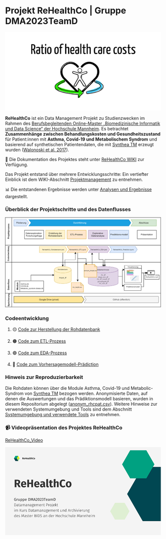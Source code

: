# **Projekt ReHealthCo**   |  Gruppe DMA2023TeamD

![](https://github.com/Fuenfgeld/DMA2023TeamD/blob/main/Diagramme/Logo2.png)

**ReHealthCo** ist ein Data Management Projekt zu Studienzwecken im Rahmen des [Berufsbegleitenden Online-Master „Biomedizinische Informatik und Data Science“ der Hochschule Mannheim](https://www.master-bids.hs-mannheim.de/). 
Es betrachtet **Zusammenhänge zwischen Behandlungskosten und Gesundheitszustand** für Patient:innen mit **Asthma, Covid-19 und Metabolischem Syndrom** und basierend auf synthetischen Patientendaten, die mit [Synthea TM](https://synthetichealth.github.io/synthea/) erzeugt wurden ([Walonoski et al. 2017](https://doi.org/10.1093/jamia/ocx079)).

📑 Die Dokumentation des Projektes steht unter [ReHealthCo WIKI](https://github.com/Fuenfgeld/DMA2023TeamD/wiki) zur Verfügung.

Das Projekt entstand über mehrere Entwicklungsschritte: 
Ein vertiefter Einblick ist dem WIKI-Abschnitt [Projektmanagement](https://github.com/Fuenfgeld/DMA2023TeamD/wiki/Projektmanagment) zu entnehmen.

📊 Die entstandenen Ergebnisse werden unter [Analysen und Ergebnisse](https://github.com/Fuenfgeld/DMA2023TeamD/wiki/Analysen-und-Ergebnisse) dargestellt.

### Überblick der Projektschritte und des Datenflusses
![](https://github.com/Fuenfgeld/DMA2023TeamD/blob/main/Diagramme/Datenfluss_V3_300.png)

### Codeentwicklung
1. 🟡 [Code zur Herstellung der Rohdatenbank](https://github.com/Fuenfgeld/DMA2023TeamD/blob/main/Code/ReHealthCo_Rohdatenbank.ipynb)

2. 🟠 [Code zum ETL-Prozess](https://github.com/Fuenfgeld/DMA2023TeamD/blob/main/Code/ReHealthCo_ETL.ipynb)

3. 🟣 [Code zum EDA-Prozess](https://github.com/Fuenfgeld/DMA2023TeamD/blob/main/Code/ReHealthCo_EDA.ipynb)

4. 🔵 [Code zum Vorhersagemodell-Prädiction](https://github.com/Fuenfgeld/DMA2023TeamD/blob/main/Code/ReHealthCo_Prediction.ipynb)


### Hinweis zur Reproduzierbarkeit
Die Rohdaten können über die Module Asthma, Covid-19 und Metabolic-Syndrom von [Synthea TM](https://synthetichealth.github.io/synthea/) bezogen werden. Anonymisierte Daten, auf denen die Auswertungen und das Prädiktionsmodell basieren, wurden in diesem Repositorium abgelegt ([anonym_rhcpat.csv](https://github.com/Fuenfgeld/DMA2023TeamD/blob/main/csv_data/anonym_rhcpat.csv)). 
Weitere Hinweise zur verwendeten Systemumgebung und Tools sind dem Abschnitt [Systemumgebung und verwendete Tools](https://github.com/Fuenfgeld/DMA2023TeamD/wiki/Datenmanagementplan-%28basierend-auf-FAIR-Kriterien%29#33-datendokumentation-und-metadaten-erstellen) zu entnehmen.

### 📹 Videopräsentation des Projektes ReHealthCo
[ReHealthCo_Video](https://github.com/Fuenfgeld/DMA2023TeamD/blob/main/Video_Pr%C3%A4sentation/ReHealthCo_final.mp4)

![](https://github.com/Fuenfgeld/DMA2023TeamD/blob/main/Diagramme/ReHealthCo_final_First_Frame.png)



